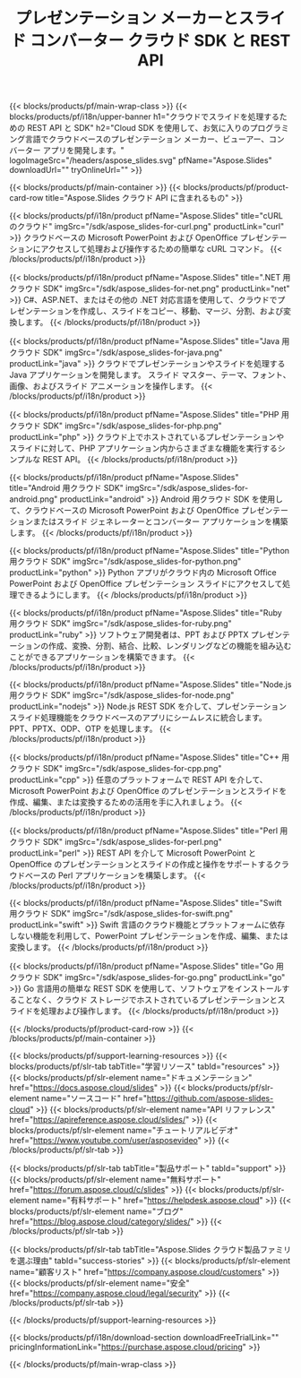 ﻿---
title: プレゼンテーション メーカーとスライド コンバーター クラウド SDK と REST API
description: Cloud SDK を介して、お気に入りのプログラミング言語でクラウドベースのプレゼンテーション メーカー、ビューア、およびコンバータ アプリを開発します
weight: 10
family: slides
---

{{< blocks/products/pf/main-wrap-class >}}
{{< blocks/products/pf/i18n/upper-banner h1="クラウドでスライドを処理するための REST API と SDK" h2="Cloud SDK を使用して、お気に入りのプログラミング言語でクラウドベースのプレゼンテーション メーカー、ビューアー、コンバーター アプリを開発します。" logoImageSrc="/headers/aspose_slides.svg" pfName="Aspose.Slides" downloadUrl="" tryOnlineUrl="" >}}

{{< blocks/products/pf/main-container >}}
{{< blocks/products/pf/product-card-row title="Aspose.Slides クラウド API に含まれるもの" >}}

{{< blocks/products/pf/i18n/product pfName="Aspose.Slides" title="cURL のクラウド" imgSrc="/sdk/aspose_slides-for-curl.png" productLink="curl" >}}
クラウドベースの Microsoft PowerPoint および OpenOffice プレゼンテーションにアクセスして処理および操作するための簡単な cURL コマンド。
{{< /blocks/products/pf/i18n/product >}}

{{< blocks/products/pf/i18n/product pfName="Aspose.Slides" title=".NET 用クラウド SDK" imgSrc="/sdk/aspose_slides-for-net.png" productLink="net" >}}
C#、ASP.NET、またはその他の .NET 対応言語を使用して、クラウドでプレゼンテーションを作成し、スライドをコピー、移動、マージ、分割、および変換します。
{{< /blocks/products/pf/i18n/product >}}

{{< blocks/products/pf/i18n/product pfName="Aspose.Slides" title="Java 用クラウド SDK" imgSrc="/sdk/aspose_slides-for-java.png" productLink="java" >}}
クラウドでプレゼンテーションやスライドを処理する Java アプリケーションを開発します。 スライド マスター、テーマ、フォント、画像、およびスライド アニメーションを操作します。
{{< /blocks/products/pf/i18n/product >}}

{{< blocks/products/pf/i18n/product pfName="Aspose.Slides" title="PHP 用クラウド SDK" imgSrc="/sdk/aspose_slides-for-php.png" productLink="php" >}}
クラウド上でホストされているプレゼンテーションやスライドに対して、PHP アプリケーション内からさまざまな機能を実行するシンプルな REST API。
{{< /blocks/products/pf/i18n/product >}}

{{< blocks/products/pf/i18n/product pfName="Aspose.Slides" title="Android 用クラウド SDK" imgSrc="/sdk/aspose_slides-for-android.png" productLink="android" >}}
Android 用クラウド SDK を使用して、クラウドベースの Microsoft PowerPoint および OpenOffice プレゼンテーションまたはスライド ジェネレーターとコンバーター アプリケーションを構築します。
{{< /blocks/products/pf/i18n/product >}}

{{< blocks/products/pf/i18n/product pfName="Aspose.Slides" title="Python 用クラウド SDK" imgSrc="/sdk/aspose_slides-for-python.png" productLink="python" >}}
Python アプリがクラウド内の Microsoft Office PowerPoint および OpenOffice プレゼンテーション スライドにアクセスして処理できるようにします。
{{< /blocks/products/pf/i18n/product >}}

{{< blocks/products/pf/i18n/product pfName="Aspose.Slides" title="Ruby 用クラウド SDK" imgSrc="/sdk/aspose_slides-for-ruby.png" productLink="ruby" >}}
ソフトウェア開発者は、PPT および PPTX プレゼンテーションの作成、変換、分割、結合、比較、レンダリングなどの機能を組み込むことができるアプリケーションを構築できます。
{{< /blocks/products/pf/i18n/product >}}

{{< blocks/products/pf/i18n/product pfName="Aspose.Slides" title="Node.js 用クラウド SDK" imgSrc="/sdk/aspose_slides-for-node.png" productLink="nodejs" >}}
Node.js REST SDK を介して、プレゼンテーション スライド処理機能をクラウドベースのアプリにシームレスに統合します。 PPT、PPTX、ODP、OTP を処理します。
{{< /blocks/products/pf/i18n/product >}}

{{< blocks/products/pf/i18n/product pfName="Aspose.Slides" title="C++ 用クラウド SDK" imgSrc="/sdk/aspose_slides-for-cpp.png" productLink="cpp" >}}
任意のプラットフォームで REST API を介して、Microsoft PowerPoint および OpenOffice のプレゼンテーションとスライドを作成、編集、または変換するための活用を手に入れましょう。
{{< /blocks/products/pf/i18n/product >}}

{{< blocks/products/pf/i18n/product pfName="Aspose.Slides" title="Perl 用クラウド SDK" imgSrc="/sdk/aspose_slides-for-perl.png" productLink="perl" >}}
REST API を介して Microsoft PowerPoint と OpenOffice のプレゼンテーションとスライドの作成と操作をサポートするクラウドベースの Perl アプリケーションを構築します。
{{< /blocks/products/pf/i18n/product >}}

{{< blocks/products/pf/i18n/product pfName="Aspose.Slides" title="Swift 用クラウド SDK" imgSrc="/sdk/aspose_slides-for-swift.png" productLink="swift" >}}
Swift 言語のクラウド機能とプラットフォームに依存しない機能を利用して、PowerPoint プレゼンテーションを作成、編集、または変換します。
{{< /blocks/products/pf/i18n/product >}}

{{< blocks/products/pf/i18n/product pfName="Aspose.Slides" title="Go 用クラウド SDK" imgSrc="/sdk/aspose_slides-for-go.png" productLink="go" >}}
Go 言語用の簡単な REST SDK を使用して、ソフトウェアをインストールすることなく、クラウド ストレージでホストされているプレゼンテーションとスライドを処理および操作します。
{{< /blocks/products/pf/i18n/product >}}

{{< /blocks/products/pf/product-card-row >}}
{{< /blocks/products/pf/main-container >}}

{{< blocks/products/pf/support-learning-resources >}}
{{< blocks/products/pf/slr-tab tabTitle="学習リソース" tabId="resources" >}}
{{< blocks/products/pf/slr-element name="ドキュメンテーション" href="https://docs.aspose.cloud/slides" >}}
{{< blocks/products/pf/slr-element name="ソースコード" href="https://github.com/aspose-slides-cloud" >}}
{{< blocks/products/pf/slr-element name="API リファレンス" href="https://apireference.aspose.cloud/slides/" >}}
{{< blocks/products/pf/slr-element name="チュートリアルビデオ" href="https://www.youtube.com/user/asposevideo" >}}
{{< /blocks/products/pf/slr-tab >}}

{{< blocks/products/pf/slr-tab tabTitle="製品サポート" tabId="support" >}}
{{< blocks/products/pf/slr-element name="無料サポート" href="https://forum.aspose.cloud/c/slides" >}}
{{< blocks/products/pf/slr-element name="有料サポート" href="https://helpdesk.aspose.cloud" >}}
{{< blocks/products/pf/slr-element name="ブログ" href="https://blog.aspose.cloud/category/slides/" >}}
{{< /blocks/products/pf/slr-tab >}}

{{< blocks/products/pf/slr-tab tabTitle="Aspose.Slides クラウド製品ファミリを選ぶ理由" tabId="success-stories" >}}
{{< blocks/products/pf/slr-element name="顧客リスト" href="https://company.aspose.cloud/customers" >}}
{{< blocks/products/pf/slr-element name="安全" href="https://company.aspose.cloud/legal/security" >}}
{{< /blocks/products/pf/slr-tab >}}

{{< /blocks/products/pf/support-learning-resources >}}

{{< blocks/products/pf/i18n/download-section downloadFreeTrialLink="" pricingInformationLink="https://purchase.aspose.cloud/pricing" >}}

{{< /blocks/products/pf/main-wrap-class >}}
